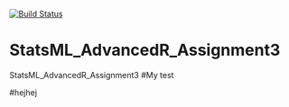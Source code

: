 [![Build Status](https://app.travis-ci.com/Efaq/StatsML_AdvancedR_Assignment3.svg?token=JP3dmEUavtqXmTisJjps&branch=main)](https://app.travis-ci.com/Efaq/StatsML_AdvancedR_Assignment3)
# StatsML_AdvancedR_Assignment3
StatsML_AdvancedR_Assignment3
#My test

#hejhej
